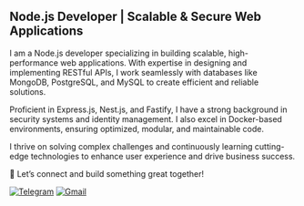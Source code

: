 ## Node.js Developer | Scalable & Secure Web Applications
I am a Node.js developer specializing in building scalable, high-performance web applications. With expertise in designing and implementing RESTful APIs, I work seamlessly with databases like MongoDB, PostgreSQL, and MySQL to create efficient and reliable solutions.

Proficient in Express.js, Nest.js, and Fastify, I have a strong background in security systems and identity management. I also excel in Docker-based environments, ensuring optimized, modular, and maintainable code.

I thrive on solving complex challenges and continuously learning cutting-edge technologies to enhance user experience and drive business success.

📩 Let’s connect and build something great together!

[![Telegram](https://img.shields.io/badge/Telegram-26A5E4?logo=telegram&logoColor=white)](https://t.me/ataeiu)
[![Gmail](https://img.shields.io/badge/Gmail-D14836?logo=gmail&logoColor=white)](mailto:ataeiu@gmail.com)

